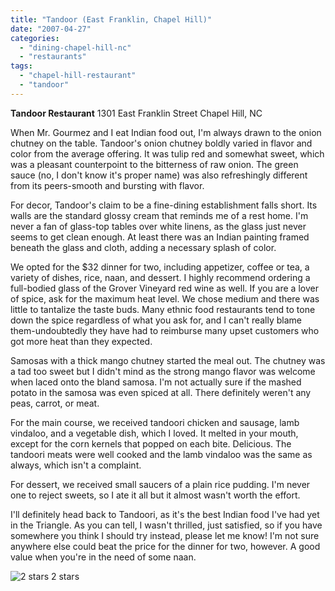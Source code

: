 ```yaml
---
title: "Tandoor (East Franklin, Chapel Hill)"
date: "2007-04-27"
categories:
  - "dining-chapel-hill-nc"
  - "restaurants"
tags:
  - "chapel-hill-restaurant"
  - "tandoor"
---
```


**Tandoor Restaurant** 1301 East Franklin Street Chapel Hill, NC

When Mr. Gourmez and I eat Indian food out, I'm always drawn to the onion chutney on the table. Tandoor's onion chutney boldly varied in flavor and color from the average offering. It was tulip red and somewhat sweet, which was a pleasant counterpoint to the bitterness of raw onion. The green sauce (no, I don't know it's proper name) was also refreshingly different from its peers-smooth and bursting with flavor.

For decor, Tandoor's claim to be a fine-dining establishment falls short. Its walls are the standard glossy cream that reminds me of a rest home. I'm never a fan of glass-top tables over white linens, as the glass just never seems to get clean enough. At least there was an Indian painting framed beneath the glass and cloth, adding a necessary splash of color.

We opted for the $32 dinner for two, including appetizer, coffee or tea, a variety of dishes, rice, naan, and dessert. I highly recommend ordering a full-bodied glass of the Grover Vineyard red wine as well. If you are a lover of spice, ask for the maximum heat level. We chose medium and there was little to tantalize the taste buds. Many ethnic food restaurants tend to tone down the spice regardless of what you ask for, and I can't really blame them-undoubtedly they have had to reimburse many upset customers who got more heat than they expected.

Samosas with a thick mango chutney started the meal out. The chutney was a tad too sweet but I didn't mind as the strong mango flavor was welcome when laced onto the bland samosa. I'm not actually sure if the mashed potato in the samosa was even spiced at all. There definitely weren't any peas, carrot, or meat.

For the main course, we received tandoori chicken and sausage, lamb vindaloo, and a vegetable dish, which I loved. It melted in your mouth, except for the corn kernels that popped on each bite. Delicious. The tandoori meats were well cooked and the lamb vindaloo was the same as always, which isn't a complaint.

For dessert, we received small saucers of a plain rice pudding. I'm never one to reject sweets, so I ate it all but it almost wasn't worth the effort.

I'll definitely head back to Tandoori, as it's the best Indian food I've had yet in the Triangle. As you can tell, I wasn't thrilled, just satisfied, so if you have somewhere you think I should try instead, please let me know! I'm not sure anywhere else could beat the price for the dinner for two, however. A good value when you're in the need of some naan.




<div class="caption">

![2 stars](http://s3.amazonaws.com/thegourmez-wpmedia/2009/02/rating_chicken11.gif "rating_chicken11") 2 stars</div>

